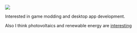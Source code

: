 
![](https://komarev.com/ghpvc/?username=sam-k0) <br>

Interested in game modding and desktop app development. 

Also I think photovoltaics and renewable energy are [interesting](https://github.com/samuel-koob/awesome-solar-forecasting)
